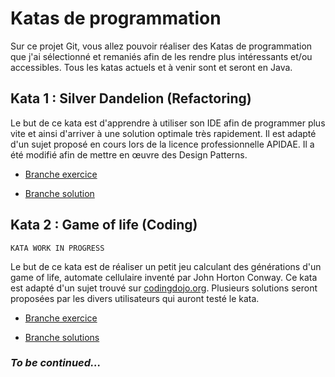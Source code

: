 # Katas de programmation

Sur ce projet Git, vous allez pouvoir réaliser des Katas de programmation que j'ai 
sélectionné et remaniés afin de les rendre plus intéressants et/ou accessibles. Tous les
katas actuels et à venir sont et seront en Java.

## Kata 1 : Silver Dandelion (Refactoring)
Le but de ce kata est d'apprendre à utiliser son IDE afin de programmer plus vite et ainsi 
d'arriver à une solution optimale très rapidement. Il est adapté d'un sujet proposé en
cours lors de la licence professionnelle APIDAE. Il a été modifié afin de mettre en œuvre 
des Design Patterns.

- [Branche exercice](https://github.com/alexandre-bousquet/kata/tree/Silver_Dandelion_Exo)

- [Branche solution](https://github.com/alexandre-bousquet/kata/tree/Silver_Dandelion_Solution)

## Kata 2 : Game of life (Coding)

`KATA WORK IN PROGRESS`

Le but de ce kata est de réaliser un petit jeu calculant des générations d'un game of life, automate
cellulaire inventé par John Horton Conway.
Ce kata est adapté d'un sujet trouvé sur [codingdojo.org](http://codingdojo.org/).
Plusieurs solutions seront proposées par les divers utilisateurs qui auront testé le kata.

- [Branche exercice](https://github.com/alexandre-bousquet/kata/tree/Game_of_life_Exo)

- [Branche solutions](https://github.com/alexandre-bousquet/kata/tree/Game_of_life_Solutions)

### _To be continued..._